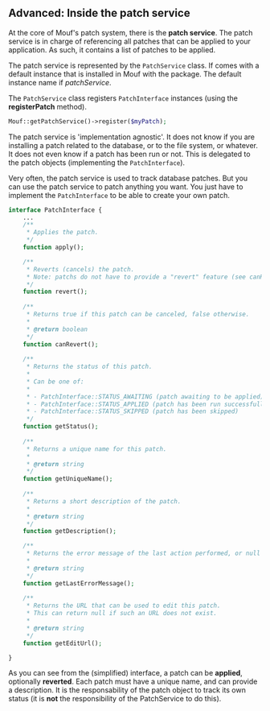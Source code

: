 Advanced: Inside the patch service
----------------------------------

At the core of Mouf's patch system, there is the **patch service**.
The patch service is in charge of referencing all patches that can be applied to your application.
As such, it contains a list of patches to be applied.

The patch service is represented by the <code>PatchService</code> class. If comes with a default instance that is installed in Mouf with the package.
The default instance name if *patchService*.

The <code>PatchService</code> class registers <code>PatchInterface</code> instances (using the **registerPatch** method).

```php
Mouf::getPatchService()->register($myPatch);
```
 
The patch service is 'implementation agnostic'. It does not know if you are installing a patch related to the database, or to the file system, or whatever.
It does not even know if a patch has been run or not. This is delegated to the patch objects (implementing the <code>PatchInterface</code>).

Very often, the patch service is used to track database patches. But you can use the patch service to patch anything you want. You just have to implement
the <code>PatchInterface</code> to be able to create your own patch.

```php
interface PatchInterface {
	...
	/**
	 * Applies the patch.
	 */
	function apply();

	/**
	 * Reverts (cancels) the patch.
	 * Note: patchs do not have to provide a "revert" feature (see canRevert method).
	 */
	function revert();
	
	/**
	 * Returns true if this patch can be canceled, false otherwise.
	 * 
	 * @return boolean
	 */
	function canRevert();
	
	/**
	 * Returns the status of this patch.
	 * 
	 * Can be one of:
	 * 
	 * - PatchInterface::STATUS_AWAITING (patch awaiting to be applied)
	 * - PatchInterface::STATUS_APPLIED (patch has been run successfully)
	 * - PatchInterface::STATUS_SKIPPED (patch has been skipped)
	 */
	function getStatus();
	
	/**
	 * Returns a unique name for this patch. 
	 *
	 * @return string
	 */
	function getUniqueName();
	
	/**
	 * Returns a short description of the patch.
	 * 
	 * @return string
	 */
	function getDescription();

	/**
	 * Returns the error message of the last action performed, or null if last action was successful.
	 * 
	 * @return string
	 */
	function getLastErrorMessage();
	
	/**
	 * Returns the URL that can be used to edit this patch.
	 * This can return null if such an URL does not exist.
	 * 
	 * @return string
	 */
	function getEditUrl();

}
```

As you can see from the (simplified) interface, a patch can be **applied**, optionally **reverted**.
Each patch must have a unique name, and can provide a description. It is the responsability of the patch object to track its own status (it is **not**
the responsibility of the PatchService to do this).